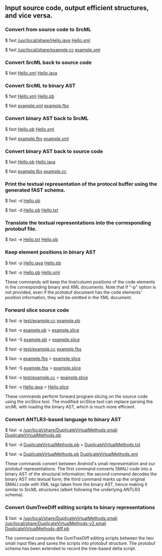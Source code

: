 ## Input source code, output efficient structures, and vice versa. 

### Convert from source code to SrcML

  $ fast [/usr/local/share/Hello.java](test/Hello.java) [Hello.xml](test/Hello.xml)

  $ fast [/usr/local/share/example.cc](test/example.cc) [example.xml](test/example.xml)

### Convert SrcML back to source code

  $ fast [Hello.xml](test/Hello.xml) [Hello.java](test/Hello.java)

### Convert SrcML to binary AST

  $ fast [Hello.xml](test/Hello.xml) [Hello.pb](test/Hello.pb)

  $ fast [example.xml](test/example.xml) [example.fbs](test/example.fbs)

### Convert binary AST back to SrcML

  $ fast [Hello.pb](test/Hello.pb) [Hello.xml](test/Hello.xml)

  $ fast [example.fbs](test/example.fbs) [example.xml](test/example.xml)

### Convert binary AST back to source code

  $ fast [Hello.pb](test/Hello.pb) [Hello.java](test/Hello.java)
  
  $ fast [example.fbs](test/example.fbs) [example.cc](test/example.cc)

### Print the textual representation of the protocol buffer using the generated fAST schema.

  $ fast -d [Hello.pb](test/Hello.pb)

  $ fast -d [Hello.pb](test/Hello.pb) [Hello.txt](test/Hello.txt)

### Translate the textual representations into the corresponding protobuf file. 

  $ fast -e [Hello.txt](test/Hello.txt) [Hello.pb](test/Hello.pb)
  
### Keep element positions in binary AST

  $ fast -p [Hello.java](test/Hello.java) [Hello.pb](test/Hello.position.pb)
  
  $ fast -p [Hello.pb](test/Hello.position.pb) [Hello.xml](test/Hello.position.xml)

These commands will keep the line/column positions of the code elements in the
corresponding binary and XML documents.  Note that if "-p" option is not
provided, even if the protobuf document has the code elements' position
information, they will be omitted in the XML document.

### Forward slice source code

  $ fast -p [test/example.cc](test/example.cc) [example.pb](test/example.position.pb)
  
  $ fast -s [example.pb](test/example.position.pb) > [example.slice](test/example.slice)
  
  $ fast -S [example.pb](test/example.position.pb) > [example.slice](test/example.slice)
  
  $ fast -p [test/example.cc](test/example.cc) [example.fbs](test/example.position.fbs)
	
  $ fast -s [example.fbs](test/example.position.fbs) > [example.slice](test/example.slice)
	
  $ fast -S [example.fbs](test/example.position.fbs) > [example.slice](test/example.slice)
	
  $ fast -s [test/example.cc](test/example.cc) > [example.slice](test/example.slice)

  $ fast -s [Hello.java](test/Hello.java) > [Hello.slice](test/Hello.slice)

These commands perform forward program slicing on the source code using the srcSlice tool. 
The modified srcSlice tool can replace parsing the srcML with loading the binary AST, which is much more efficient.

### Convert ANTLR3-based language to binary AST
  $ fast -a [/usr/local/share/DuplicateVirtualMethods.smali](test/DuplicateVirtualMethods.smali) [DuplicateVirtualMethods.pb](test/DuplicateVirtualMethods.pb)
  
  $ fast -d [DuplicateVirtualMethods.pb](test/DuplicateVirtualMethods.pb) > [DuplicateVirtualMethods.txt](test/DuplicateVirtualMethods.txt)
  
  $ fast -a [DuplicateVirtualMethods.pb](test/DuplicateVirtualMethods.pb) [DuplicateVirtualMethods.xml](test/DuplicateVirtualMethods.xml)

These commands convert between Android's smali representation and our protobuf representations. The first command converts SMALI code into a binary AST of
the structural information; the second command decodes the binary AST into textual form; the third command marks up the original SMALI code with XML tags
taken from the binary AST, hence making it similar to SrcML structures (albeit following the underlying ANTLR3 schema). 

### Convert GumTreeDiff editing scripts to binary representations

  $ fast -a [/usr/local/share/DuplicateVirtualMethods.smali](test/DuplicateVirtualMethods.smali) [/usr/local/share/DuplicateVirtualMethods-v2.smali](test/DuplicateVirtualMethods-v2.smali) [DuplicateVirtualMethods-diff.pb](test/DuplicateVirtualMethods-diff.pb)

The command computes the GumTreeDiff editing scripts between the two smali input files and saves the scripts into protobuf structure. The protobuf schema has been extended to record the tree-based delta script. 

